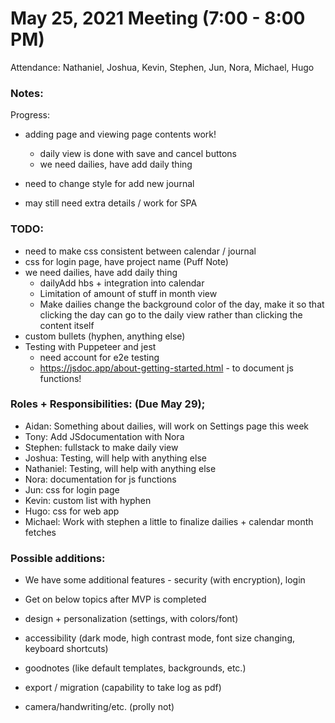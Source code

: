 # May 25, 2021 Meeting (7:00 - 8:00 PM)
Attendance: Nathaniel, Joshua, Kevin, Stephen, Jun, Nora, Michael, Hugo

### Notes:
Progress:
- adding page and viewing page contents work!
  - daily view is done with save and cancel buttons
  - we need dailies, have add daily thing
- need to change style for add new journal

- may still need extra details / work for SPA

### TODO:
- need to make css consistent between calendar / journal
- css for login page, have project name (Puff Note)
- we need dailies, have add daily thing
  - dailyAdd hbs + integration into calendar
  - Limitation of amount of stuff in month view
  - Make dailies change the background color of the day, make it so that clicking the day can go to the daily view rather than clicking the content itself
- custom bullets (hyphen, anything else)
- Testing with Puppeteer and jest
  - need account for e2e testing
  - https://jsdoc.app/about-getting-started.html - to document js functions!

### Roles + Responsibilities: (Due May 29);
- Aidan: Something about dailies, will work on Settings page this week
- Tony: Add JSdocumentation with Nora
- Stephen: fullstack to make daily view
- Joshua: Testing, will help with anything else
- Nathaniel: Testing, will help with anything else
- Nora: documentation for js functions
- Jun: css for login page
- Kevin: custom list with hyphen
- Hugo: css for web app
- Michael: Work with stephen a little to finalize dailies + calendar month fetches

### Possible additions:
- We have some additional features - security (with encryption), login
- Get on below topics after MVP is completed
- design + personalization (settings, with colors/font)
- accessibility (dark mode, high contrast mode, font size changing, keyboard shortcuts)

- goodnotes (like default templates, backgrounds, etc.)
- export / migration (capability to take log as pdf)
- camera/handwriting/etc. (prolly not)